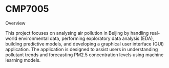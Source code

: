 # CMP7005

Overview

This project focuses on analysing air pollution in Beijing by handling real-world environmental data, performing exploratory data analysis (EDA), building predictive models, and developing a graphical user interface (GUI) application. The application is designed to assist users in understanding pollutant trends and forecasting PM2.5 concentration levels using machine learning models.
